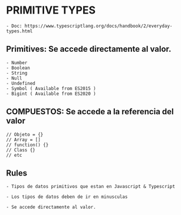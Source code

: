 # PRIMITIVE TYPES

    - Doc: https://www.typescriptlang.org/docs/handbook/2/everyday-types.html

## Primitives: Se accede directamente al valor.

    - Number
    - Boolean
    - String
    - Null
    - Undefined
    - Symbol ( Available from ES2015 )
    - Bigint ( Available from ES2020 ) 


## COMPUESTOS: Se accede a la referencia del valor

    // Objeto = {}
    // Array = []
    // function() {}
    // Class {}
    // etc


## Rules 

    - Tipos de datos primitivos que estan en Javascript & Typescript

    - Los tipos de datos deben de ir en minusculas

    - Se accede directamente al valor.

   
    
    
    
    

    




    



